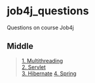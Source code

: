 # job4j_questions
Questions on course Job4j

## Middle
>[1. Multithreading](Multithreading.md)  
>[2. Servlet](Servlet.md)  
>[3. Hibernate](Hibernate.md)
>[4. Spring](Spring.md)
